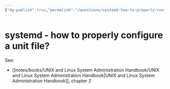 ```yaml
---
{"dg-publish":true,"permalink":"/questions/systemd-how-to-properly-configure-a-unit-file/","dgHomeLink":true,"dgPassFrontmatter":false}
---
```



# systemd - how to properly configure a unit file?

See:

- [[notes/books/UNIX and Linux System Administration Handbook/UNIX and Linux System Administration Handbook|UNIX and Linux System Administration Handbook]], chapter 2
